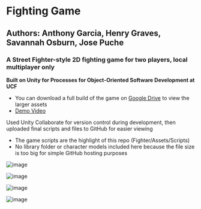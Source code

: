 # Fighting Game
## Authors: Anthony Garcia, Henry Graves, Savannah Osburn, Jose Puche
### A Street Fighter-style 2D fighting game for two players, local multiplayer only


**Built on Unity for Processes for Object-Oriented Software Development at UCF**

- You can download a full build of the game on [Google Drive](https://drive.google.com/drive/folders/19IdfxRztS0PpmPCgUkQE2i4F4WN_IzsE?usp=sharing) to view the larger assets
- [Demo Video](https://youtu.be/P9pfSAaGxIs)

Used Unity Collaborate for version control during development, then uploaded final scripts and files to GitHub for easier viewing

- The game scripts are the highlight of this repo (Fighter/Assets/Scripts)
- No library folder or character models included here because the file size is too big for simple GitHub hosting purposes


![image](https://user-images.githubusercontent.com/73561858/164801205-8d215e88-d42c-4ccb-ba46-7d5a06448497.png)

![image](https://user-images.githubusercontent.com/73561858/164801241-75717613-7998-4ff4-ac70-3c574429478b.png)

![image](https://user-images.githubusercontent.com/73561858/164801300-9aeb3fff-db91-4d8a-9fab-5517ca135f3b.png)

![image](https://user-images.githubusercontent.com/73561858/164801285-eb96f888-79fd-458d-ab0c-738831e3b698.png)

